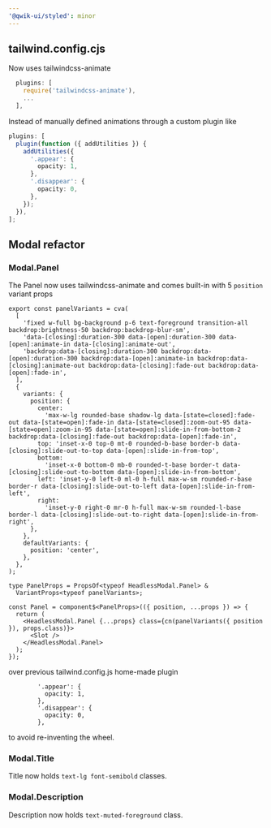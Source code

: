 ```yaml
---
'@qwik-ui/styled': minor
---
```


## tailwind.config.cjs

Now uses tailwindcss-animate

```ts
  plugins: [
    require('tailwindcss-animate'),
    ...
  ],
```

Instead of manually defined animations through a custom plugin like

```ts
plugins: [
  plugin(function ({ addUtilities }) {
    addUtilities({
      '.appear': {
        opacity: 1,
      },
      '.disappear': {
        opacity: 0,
      },
    });
  }),
];
```

## Modal refactor

### Modal.Panel

The Panel now uses tailwindcss-animate and comes built-in with 5 `position` variant props

```tsx
export const panelVariants = cva(
  [
    'fixed w-full bg-background p-6 text-foreground transition-all backdrop:brightness-50 backdrop:backdrop-blur-sm',
    'data-[closing]:duration-300 data-[open]:duration-300 data-[open]:animate-in data-[closing]:animate-out',
    'backdrop:data-[closing]:duration-300 backdrop:data-[open]:duration-300 backdrop:data-[open]:animate-in backdrop:data-[closing]:animate-out backdrop:data-[closing]:fade-out backdrop:data-[open]:fade-in',
  ],
  {
    variants: {
      position: {
        center:
          'max-w-lg rounded-base shadow-lg data-[state=closed]:fade-out data-[state=open]:fade-in data-[state=closed]:zoom-out-95 data-[state=open]:zoom-in-95 data-[state=open]:slide-in-from-bottom-2 backdrop:data-[closing]:fade-out backdrop:data-[open]:fade-in',
        top: 'inset-x-0 top-0 mt-0 rounded-b-base border-b data-[closing]:slide-out-to-top data-[open]:slide-in-from-top',
        bottom:
          'inset-x-0 bottom-0 mb-0 rounded-t-base border-t data-[closing]:slide-out-to-bottom data-[open]:slide-in-from-bottom',
        left: 'inset-y-0 left-0 ml-0 h-full max-w-sm rounded-r-base border-r data-[closing]:slide-out-to-left data-[open]:slide-in-from-left',
        right:
          'inset-y-0 right-0 mr-0 h-full max-w-sm rounded-l-base border-l data-[closing]:slide-out-to-right data-[open]:slide-in-from-right',
      },
    },
    defaultVariants: {
      position: 'center',
    },
  },
);

type PanelProps = PropsOf<typeof HeadlessModal.Panel> &
  VariantProps<typeof panelVariants>;

const Panel = component$<PanelProps>(({ position, ...props }) => {
  return (
    <HeadlessModal.Panel {...props} class={cn(panelVariants({ position }), props.class)}>
      <Slot />
    </HeadlessModal.Panel>
  );
});
```

over previous tailwind.config.js home-made plugin

```tsx
        '.appear': {
          opacity: 1,
        },
        '.disappear': {
          opacity: 0,
        },
```

to avoid re-inventing the wheel.

### Modal.Title

Title now holds `text-lg font-semibold` classes.

### Modal.Description

Description now holds `text-muted-foreground` class.
